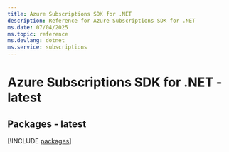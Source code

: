 ```yaml
---
title: Azure Subscriptions SDK for .NET
description: Reference for Azure Subscriptions SDK for .NET
ms.date: 07/04/2025
ms.topic: reference
ms.devlang: dotnet
ms.service: subscriptions
---
```

# Azure Subscriptions SDK for .NET - latest
## Packages - latest
[!INCLUDE [packages](subscriptions-index.md)]